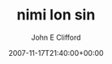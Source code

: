 ---
title: 'nimi lon sin'
posts: 5
hash: 't908'
author: 'John E Clifford'
date: 2007-11-17T21:40:00+00:00
sources:
  - http://forums.tokipona.org/viewtopic.php%3Ft=908.html
---
